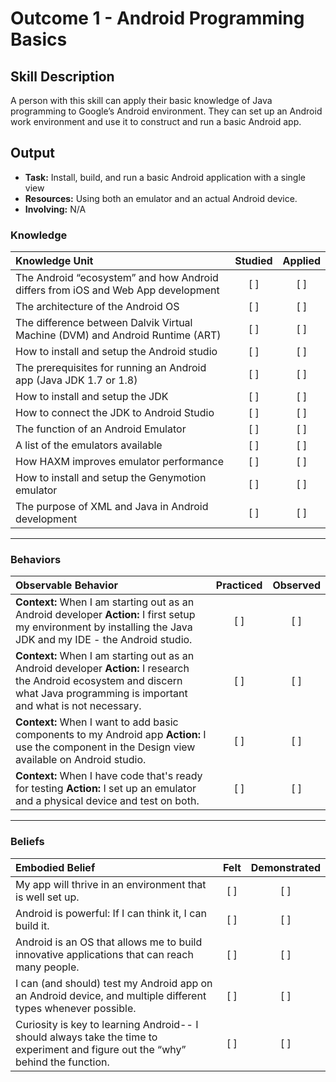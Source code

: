 # Outcome 1 - Android Programming Basics

## Skill Description
A person with this skill can apply their basic knowledge of Java programming to Google’s Android environment. They can set up an Android work environment and use it to construct and run a basic Android app. 

## Output
- **Task:** Install, build, and run a basic Android application with a single view 
- **Resources:** Using both an emulator and an actual Android device.
- **Involving:** N/A 

### Knowledge

| Knowledge Unit   |      Studied      | Applied |
|:-------------|:------------------:|:--------:|
| The Android “ecosystem” and how Android differs from iOS and Web App development | [ ] | [ ] | 
| The architecture of the Android OS | [ ] | [ ] |
| The difference between Dalvik Virtual Machine (DVM) and Android Runtime (ART) | [ ] | [ ] |
| How to install and setup the Android studio | [ ] | [ ] |
| The prerequisites for running an Android app (Java JDK 1.7 or 1.8) | [ ] | [ ] |
| How to install and setup the JDK | [ ] | [ ] |
| How to connect the JDK to Android Studio | [ ] | [ ] |
| The function of an Android Emulator | [ ] | [ ] |
| A list of the emulators available | [ ] | [ ] |
| How HAXM improves emulator performance | [ ] | [ ] |
| How to install and setup the Genymotion emulator | [ ] | [ ] |
| The purpose of XML and Java in Android development | [ ] | [ ] |


-------

### Behaviors

| Observable Behavior   |      Practiced      | Observed |
|:-------------|:------------------:|:--------:|
| **Context:** When I am starting out as an Android developer **Action:** I first setup my environment by installing the Java JDK and my IDE - the Android studio. | [ ] | [ ]  |
| **Context:** When I am starting out as an Android developer **Action:**  I research the Android ecosystem and discern what Java programming is important and what is not necessary. |   [ ]   |   [ ] |
| **Context:** When I want to add basic components to my Android app **Action:**  I use the component in the Design view available on Android studio. |   [ ]   |   [ ] |
| **Context:** When I have code that's ready for testing **Action:**  I set up an emulator and a physical device and test on both. |   [ ]   |   [ ] |

 

-------

### Beliefs

| Embodied Belief   |      Felt      | Demonstrated |
|:-------------|:------------------:|:--------:|
| My app will thrive in an environment that is well set up. | [ ] | [ ]  |
| Android is powerful: If I can think it, I can build it. | [ ] | [ ]  |
| Android is an OS that allows me to build innovative applications that can reach many people.  |   [ ]   |   [ ] |
| I can (and should) test my Android app on an Android device, and multiple different types whenever possible. |   [ ]   |   [ ] |
|  Curiosity is key to learning Android-- I should always take the time to experiment and figure out the “why” behind the function. |   [ ]   |   [ ] |
